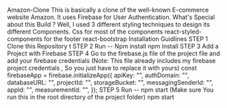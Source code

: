 Amazon-Clone
This is basically a clone of the well-known E-commerce website Amazon. It uses Firebase for User Authentication.
What's Special about this Build ?
Well, I used 3 different styling techniques to design its different Components.
Css for most of the components
react-styled-components for the footer
react-bootstrap
Installation Guidlines
STEP 1
Clone this Repository
 t
STEP 2
Run -- Npm install
 npm install
STEP 3
Add a Project with Firebase
STEP 4
Go to the firebase.js file of the project file and add your firebase credentials (Note: This file already includes my firebase project credentials , So you just have to replace it with yours)
const firebaseApp = firebase.initializeApp({
apiKey: "",
authDomain: "",
databaseURL: "",
projectId: "",
storageBucket: "",
messagingSenderId: "",
appId: "",
measurementId: "",
});
STEP 5
Run -- npm start (Make sure You run this in the root directory of the project folder)
   npm start
